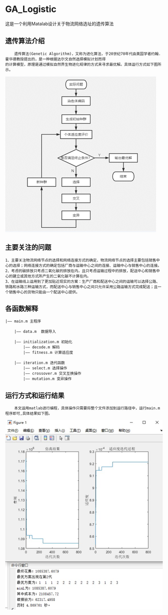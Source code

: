 # GA_Logistic
这是一个利用Matalab设计关于物流网络选址的遗传算法

## 遗传算法介绍
		遗传算法(Genetic Algorithm)，又称为进化算法，于20世纪70年代由美国学者约翰.霍华德教授提出的，是一种根据达尔文自然选择模拟计划而得
	的计算模型，原理是通过模拟自然界生物进化规律的方式来寻求最优解。具体运行方式如下图所示。
![image](遗传算法基础流程.png)

## 主要关注的问题
	1、主要关注物流网络节点的选择和网络连接方式的确定，物流网络节点的选择主要包括销售中心的选择；网络连接方式的确定包括厂商与运输中心之间的连接、运输中心与销售中心的连接。 
	2、考虑的碳排放只考虑二氧化碳的排放在内，且只考虑运输过程中的排放，配送中心和销售中心的建立或其他方式所产生的二氧化碳不计算在内。
	3、在运输线上运用到了更加贴近现实的方案：生产厂商和配送中心之间的运输可以选择公路、铁路和水路三种运输方式，而配送中心与销售中心之间只允许采用公路运输方式完成配送；且一个销售中心的货物只能由一个配送中心提供。



## 各函数解释
        
	|—— main.m 主程序 
	
		|—— data.m  数据导入

		|—— initialization.m 初始化
			|—— decode.m 解码
			|—— fitness.m 计算适应度
    
		|—— iteration.m 迭代函数         
			|—— select.m 选择操作       
			|—— crossover.m 交叉互换操作     
			|—— mutation.m 变异操作

## 运行方式和运行结果
        本文运用matlab进行编程，具体操作只需要将整个文件添加到运行路径中，运行main.m程序即可,具体结果如下图。
![image](结果.jpg)
